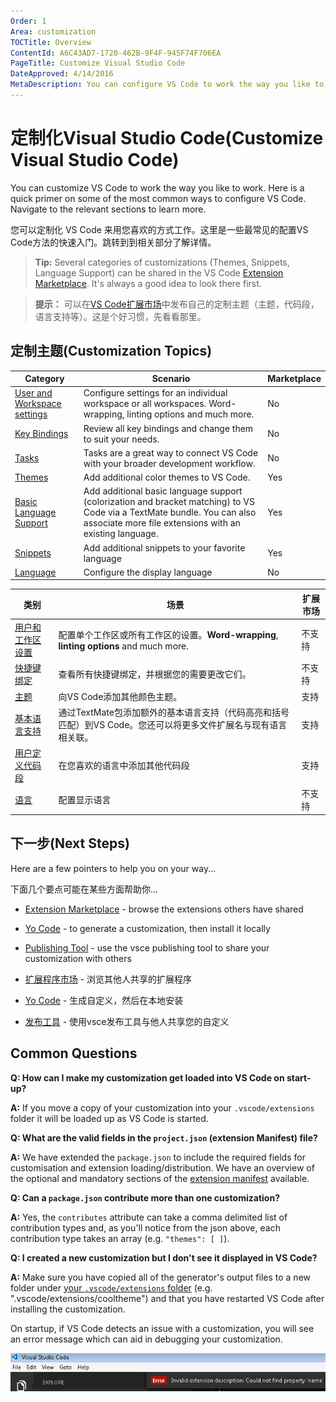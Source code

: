 ```yaml
---
Order: 1
Area: customization
TOCTitle: Overview
ContentId: A6C43AD7-1720-462B-9F4F-945F74F706EA
PageTitle: Customize Visual Studio Code
DateApproved: 4/14/2016
MetaDescription: You can configure VS Code to work the way you like to work.  Here is a quick primer on some of the most common ways to configure VS Code.
---
```



# 定制化Visual Studio Code(Customize Visual Studio Code)

You can customize VS Code to work the way you like to work.  Here is a quick primer on some of the most common ways to configure VS Code.  Navigate to the relevant sections to learn more.

您可以定制化 VS Code 来用您喜欢的方式工作。这里是一些最常见的配置VS Code方法的快速入门。跳转到到相关部分了解详情。

>**Tip:** Several categories of customizations (Themes, Snippets, Language Support) can be shared in the VS Code [Extension Marketplace](/md/编辑器/扩展市场.md).  It's always a good idea to look there first.

>**提示：** 可以在[VS Code扩展市场](/md/编辑器/扩展市场.md)中发布自己的定制主题（主题，代码段，语言支持等）。这是个好习惯，先看看那里。

## 定制主题(Customization Topics)

**Category**|**Scenario**|**Marketplace**
------------|------------|-----------
[User and Workspace settings](/md/定制化/用户和工作空间.md)|Configure settings for an individual workspace or all workspaces.  Word-wrapping, linting options and much more.|No
[Key Bindings](/md/定制化/快捷键绑定.md)| Review all key bindings and change them to suit your needs.|No
[Tasks](/md/编辑器/任务.md)|Tasks are a great way to connect VS Code with your broader development workflow.|No
[Themes](/md/定制化/主题.md)| Add additional color themes to VS Code.|Yes 
[Basic Language Support](/md/定制化/调色板.md)| Add additional basic language support (colorization and bracket matching) to VS Code via a TextMate bundle.  You can also associate more file extensions with an existing language.|Yes
[Snippets](/md/定制化/用户定义代码段.md)|Add additional snippets to your favorite language|Yes
[Language](/md/定制化/语言区域.md)|Configure the display language|No

**类别**|**场景**|**扩展市场**
-------|--------|-----------
[用户和工作区设置](用户和工作空间.md)|配置单个工作区或所有工作区的设置。**Word-wrapping**, **linting options** and much more.| 不支持
[快捷键绑定](快捷键绑定.md)| 查看所有快捷键绑定，并根据您的需要更改它们。|不支持
[主题](主题.md)| 向VS Code添加其他颜色主题。|支持 
[基本语言支持](基本语言支持.md)| 通过TextMate包添加额外的基本语言支持（代码高亮和括号匹配）到VS Code。您还可以将更多文件扩展名与现有语言相关联。|支持
[用户定义代码段](用户定义代码段.md)|在您喜欢的语言中添加其他代码段|支持
[语言](语言区域.md)|配置显示语言|不支持


## 下一步(Next Steps)

Here are a few pointers to help you on your way...

下面几个要点可能在某些方面帮助你...

* [Extension Marketplace](/md/编辑器/扩展市场.md) - browse the extensions others have shared
* [Yo Code](/md/工具/yocode扩展生成器.md) -  to generate a customization, then install it locally
* [Publishing Tool](/md/工具/vse命令行工具.md) - use the vsce publishing tool to share your customization with others

* [扩展程序市场](../编辑器/扩展市场.md) - 浏览其他人共享的扩展程序
* [Yo Code](../工具/yocode扩展生成器.md) -  生成自定义，然后在本地安装
* [发布工具](../工具/vse命令行工具.md) - 使用vsce发布工具与他人共享您的自定义


## Common Questions

**Q: How can I make my customization get loaded into VS Code on start-up?**

**A:** If you move a copy of your customization into your `.vscode/extensions` folder it will be loaded up as VS Code is started.

**Q: What are the valid fields in the `project.json` (extension Manifest) file?**

**A:** We have extended the `package.json` to include the required fields for customisation and extension loading/distribution.  We have an overview of the optional and mandatory sections of the [extension manifest](/md/扩展API/扩展manifest文件.md) available.

**Q: Can a `package.json` contribute more than one customization?**

**A:** Yes, the `contributes` attribute can take a comma delimited list of contribution types and, as you'll notice from the json above, each contribution type takes an array (e.g. `"themes": [ ]`).

**Q: I created a new customization but I don't see it displayed in VS Code?**

**A:** Make sure you have copied all of the generator's output files to a new folder under [your `.vscode/extensions` folder](/md/扩展/安装-扩展.md#your-extensions-folder) (e.g. ".vscode/extensions/cooltheme") and that you have restarted VS Code after installing the customization.

On startup, if VS Code detects an issue with a customization, you will see an error message which can aid in debugging your customization.

![customization error](images/overview/error.png)
